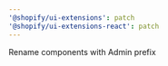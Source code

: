 ```yaml
---
'@shopify/ui-extensions': patch
'@shopify/ui-extensions-react': patch
---
```


Rename components with Admin prefix
